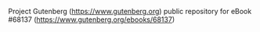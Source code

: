 Project Gutenberg (https://www.gutenberg.org) public repository for eBook #68137 (https://www.gutenberg.org/ebooks/68137)

